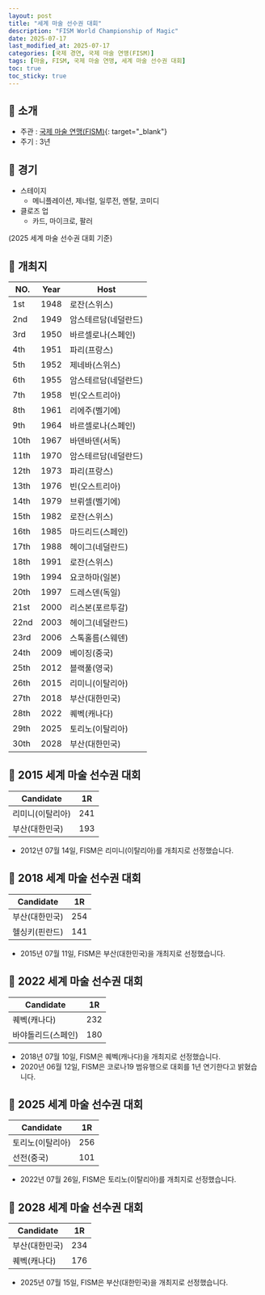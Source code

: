 ```yaml
---
layout: post
title: "세계 마술 선수권 대회"
description: "FISM World Championship of Magic"
date: 2025-07-17
last_modified_at: 2025-07-17
categories: [국제 경연, 국제 마술 연맹(FISM)]
tags: [마술, FISM, 국제 마술 연맹, 세계 마술 선수권 대회]
toc: true
toc_sticky: true
---
```

## 📜 소개
* 주관 : [국제 마술 연맹(FISM)](https://www.fism.org/){: target="_blank"}
* 주기 : 3년

## 📜 경기
* 스테이지
  * 메니플레이션, 제너럴, 일루전, 멘탈, 코미디
* 클로즈 업
  * 카드, 마이크로, 팔러

(2025 세계 마술 선수권 대회 기준)

## 📜 개최지

<html>

<head>
    <meta charset="UTF-8">
</head>

<body>
    <table>
        <thead>
            <tr class="header-row">
                <th class="col-no">NO.</th>
                <th class="col-year">Year</th>
                <th class="col-host">Host</th>
            </tr>
        </thead>
        <tbody>
            <tr>
                <td>1st</td>
                <td>1948</td>
                <td>로잔(스위스)</td>
            </tr>
            <tr>
                <td>2nd</td>
                <td>1949</td>
                <td>암스테르담(네덜란드)</td>
            </tr>
            <tr>
                <td>3rd</td>
                <td>1950</td>
                <td>바르셀로나(스페인)</td>
            </tr>
            <tr>
                <td>4th</td>
                <td>1951</td>
                <td>파리(프랑스)</td>
            </tr>
            <tr>
                <td>5th</td>
                <td>1952</td>
                <td>제네바(스위스)</td>
            </tr>
            <tr>
                <td>6th</td>
                <td>1955</td>
                <td>암스테르담(네덜란드)</td>
            </tr>
            <tr>
                <td>7th</td>
                <td>1958</td>
                <td>빈(오스트리아)</td>
            </tr>
            <tr>
                <td>8th</td>
                <td>1961</td>
                <td>리에주(벨기에)</td>
            </tr>
            <tr>
                <td>9th</td>
                <td>1964</td>
                <td>바르셀로나(스페인)</td>
            </tr>
            <tr>
                <td>10th</td>
                <td>1967</td>
                <td>바덴바덴(서독)</td>
            </tr>
            <tr>
                <td>11th</td>
                <td>1970</td>
                <td>암스테르담(네덜란드)</td>
            </tr>
            <tr>
                <td>12th</td>
                <td>1973</td>
                <td>파리(프랑스)</td>
            </tr>
            <tr>
                <td>13th</td>
                <td>1976</td>
                <td>빈(오스트리아)</td>
            </tr>
            <tr>
                <td>14th</td>
                <td>1979</td>
                <td>브뤼셀(벨기에)</td>
            </tr>
            <tr>
                <td>15th</td>
                <td>1982</td>
                <td>로잔(스위스)</td>
            </tr>
            <tr>
                <td>16th</td>
                <td>1985</td>
                <td>마드리드(스페인)</td>
            </tr>
            <tr>
                <td>17th</td>
                <td>1988</td>
                <td>헤이그(네덜란드)</td>
            </tr>
            <tr>
                <td>18th</td>
                <td>1991</td>
                <td>로잔(스위스)</td>
            </tr>
            <tr>
                <td>19th</td>
                <td>1994</td>
                <td>요코하마(일본)</td>
            </tr>
            <tr>
                <td>20th</td>
                <td>1997</td>
                <td>드레스덴(독일)</td>
            </tr>
            <tr>
                <td>21st</td>
                <td>2000</td>
                <td>리스본(포르투갈)</td>
            </tr>
            <tr>
                <td>22nd</td>
                <td>2003</td>
                <td>헤이그(네덜란드)</td>
            </tr>
            <tr>
                <td>23rd</td>
                <td>2006</td>
                <td>스톡홀름(스웨덴)</td>
            </tr>
            <tr>
                <td>24th</td>
                <td>2009</td>
                <td>베이징(중국)</td>
            </tr>
            <tr>
                <td>25th</td>
                <td>2012</td>
                <td>블랙풀(영국)</td>
            </tr>
            <tr>
                <td>26th</td>
                <td>2015</td>
                <td>리미니(이탈리아)</td>
            </tr>
            <tr class="korea-host-bg">
                <td><span class="korea-host">27th</span></td>
                <td><span class="korea-host">2018</span></td>
                <td><span class="korea-host">부산(대한민국)</span></td>
            </tr>
            <tr>
                <td>28th</td>
                <td>2022</td>
                <td>퀘벡(캐나다)</td>
            </tr>
            <tr>
                <td>29th</td>
                <td>2025</td>
                <td>토리노(이탈리아)</td>
            </tr>
            <tr class="korea-host-bg">
                <td><span class="korea-host">30th</span></td>
                <td><span class="korea-host">2028</span></td>
                <td><span class="korea-host">부산(대한민국)</span></td>
            </tr>
        </tbody>
    </table>
</body>

</html>

## 📜 2015 세계 마술 선수권 대회

<table>
    <thead>
        <tr class="header-row">
            <th class="col-Candidate-70">Candidate</th>
            <th class="col-Round-30">1R</th>
        </tr>
    </thead>
    <tbody>
        <tr>
            <td><span class="foreign-host">리미니(이탈리아)</span></td>
            <td><span class="foreign-host2">241</span></td>
        </tr>
        <tr>
            <td>부산(대한민국)</td>
            <td>193</td>
        </tr>
    </tbody>
</table>

* 2012년 07월 14일, FISM은 <span class="foreign-host">리미니(이탈리아)</span>를 개최지로 선정했습니다.

## 📜 2018 세계 마술 선수권 대회

<table>
    <thead>
        <tr class="header-row">
            <th class="col-Candidate-70">Candidate</th>
            <th class="col-Round-30">1R</th>
        </tr>
    </thead>
    <tbody>
        <tr class="korea-host-bg">
            <td><span class="korea-host">부산(대한민국)</span></td>
            <td><span class="korea-host2">254</span></td>
        </tr>
        <tr>
            <td>헬싱키(핀란드)</td>
            <td>141</td>
        </tr>
    </tbody>
</table>

* 2015년 07월 11일, FISM은 <span class="korea-host">부산(대한민국)</span>을 개최지로 선정했습니다.

## 📜 2022 세계 마술 선수권 대회

<table>
    <thead>
        <tr class="header-row">
            <th class="col-Candidate70">Candidate</th>
            <th class="col-Round-30">1R</th>
        </tr>
    </thead>
    <tbody>
        <tr>
            <td><span class="foreign-host">퀘벡(캐나다)</span></td>
            <td><span class="foreign-host2">232</span></td>
        </tr>
        <tr>
            <td>바야돌리드(스페인)</td>
            <td>180</td>
        </tr>
    </tbody>
</table>

* 2018년 07월 10일, FISM은 <span class="foreign-host">퀘벡(캐나다)</span>을 개최지로 선정했습니다.
* 2020년 06월 12일, FISM은 코로나19 범유행으로 대회를 1년 연기한다고 밝혔습니다.

## 📜 2025 세계 마술 선수권 대회

<table>
    <thead>
        <tr class="header-row">
            <th class="col-Candidate-70">Candidate</th>
            <th class="col-Round-30">1R</th>
        </tr>
    </thead>
    <tbody>
        <tr>
            <td><span class="foreign-host">토리노(이탈리아)</span></td>
            <td><span class="foreign-host2">256</span></td>
        </tr>
        <tr>
            <td>선전(중국)</td>
            <td>101</td>
        </tr>
    </tbody>
</table>

* 2022년 07월 26일, FISM은 <span class="foreign-host">토리노(이탈리아)</span>를 개최지로 선정했습니다.

## 📜 2028 세계 마술 선수권 대회

<table>
    <thead>
        <tr class="header-row">
            <th class="col-Candidate-70">Candidate</th>
            <th class="col-Round-30">1R</th>
        </tr>
    </thead>
    <tbody>
        <tr class="korea-host-bg">
            <td><span class="korea-host">부산(대한민국)</span></td>
            <td><span class="korea-host2">234</span></td>
        </tr>
        <tr>
            <td>퀘벡(캐나다)</td>
            <td>176</td>
        </tr>
    </tbody>
</table>

* 2025년 07월 15일, FISM은 <span class="korea-host">부산(대한민국)</span>을 개최지로 선정했습니다.

